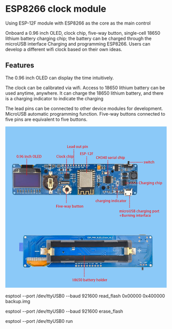 # ESP8266 clock module

Using ESP-12F module with ESP8266 as the core as the main control

Onboard a 0.96 inch OLED, clock chip, five-way button, single-cell 18650 lithium battery charging chip; the battery can be charged through the microUSB interface Charging and programming ESP8266. Users can develop a different wifi clock based on their own ideas.

## Features

The 0.96 inch OLED can display the time intuitively.

The clock can be calibrated via wifi. Access to 18650 lithium battery can be used anytime, anywhere. It can charge the 18650 lithium battery, and there is a charging indicator to indicate the charging

The lead pins can be connected to other device modules for development. MicroUSB automatic programming function. Five-way buttons connected to five pins are equivalent to five buttons.

![esp8266](esp8266.jpg?raw=true "esp8266")


esptool --port /dev/ttyUSB0 --baud 921600 read_flash 0x00000 0x400000 backup.img

esptool --port /dev/ttyUSB0 --baud 921600 erase_flash

esptool --port /dev/ttyUSB0 run
